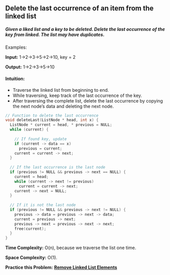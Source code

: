 ## Delete the last occurrence of an item from the linked list
 
##### Given a liked list and a key to be deleted. Delete the last occurrence of the key from linked. The list may have duplicates.
Examples:
 
**Input:**   1->2->3->5->2->10, key = 2 
 
**Output:**  1->2->3->5->10
#### Intuition:
* Traverse the linked list from beginning to end. 
* While traversing, keep track of the last occurrence of the key. 
* After traversing the complete list, delete the last occurrence by copying the next node’s data and deleting the next node.
 
```c++
// Function to delete the last occurrence 
void deleteLast(ListNode * head, int x) {
  ListNode * current = head, * previous = NULL;
  while (current) {
 
    // If found key, update 
    if (current -> data == x)
      previous = current;
    current = current -> next;
  }
 
  // If the last occurrence is the last node 
  if (previous != NULL && previous -> next == NULL) {
    current = head;
    while (current -> next != previous)
      current = current -> next;
    current -> next = NULL;
  }
 
  // If it is not the last node 
  if (previous != NULL && previous -> next != NULL) {
    previous -> data = previous -> next -> data;
    current = previous -> next;
    previous -> next = previous -> next -> next;
    free(current);
  }
}
```
**Time Complexity:**  O(n), because we traverse the list one time.
 
**Space Complexity:**  O(1).
 
**Practice this Problem:**  [**Remove Linked List Elements**](https://leetcode.com/problems/remove-linked-list-elements/)
